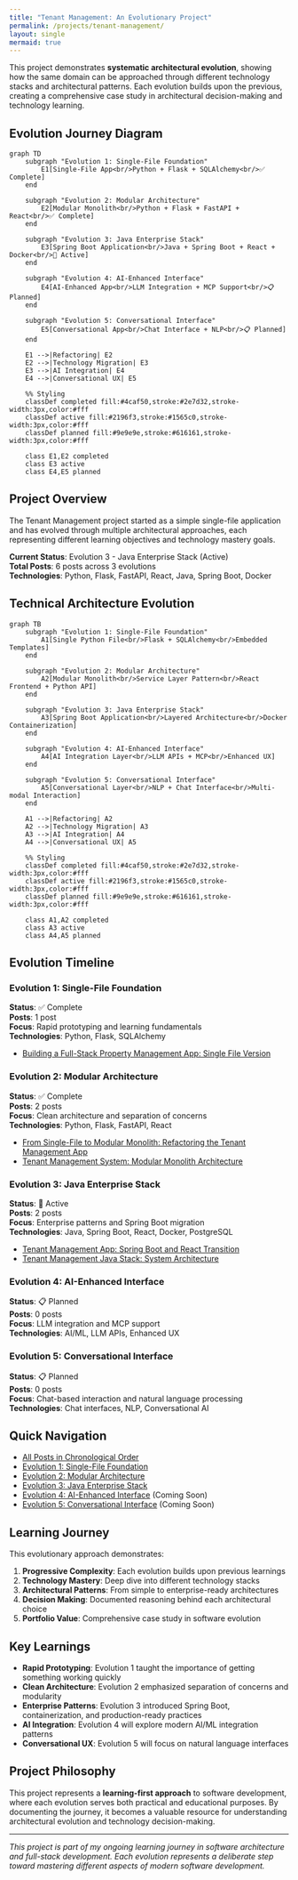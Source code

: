 ```yaml
---
title: "Tenant Management: An Evolutionary Project"
permalink: /projects/tenant-management/
layout: single
mermaid: true
---
```


This project demonstrates **systematic architectural evolution**, showing how the same domain can be approached through different technology stacks and architectural patterns. Each evolution builds upon the previous, creating a comprehensive case study in architectural decision-making and technology learning.

## Evolution Journey Diagram

```mermaid
graph TD
    subgraph "Evolution 1: Single-File Foundation"
        E1[Single-File App<br/>Python + Flask + SQLAlchemy<br/>✅ Complete]
    end
    
    subgraph "Evolution 2: Modular Architecture"
        E2[Modular Monolith<br/>Python + Flask + FastAPI + React<br/>✅ Complete]
    end
    
    subgraph "Evolution 3: Java Enterprise Stack"
        E3[Spring Boot Application<br/>Java + Spring Boot + React + Docker<br/>🔄 Active]
    end
    
    subgraph "Evolution 4: AI-Enhanced Interface"
        E4[AI-Enhanced App<br/>LLM Integration + MCP Support<br/>📋 Planned]
    end
    
    subgraph "Evolution 5: Conversational Interface"
        E5[Conversational App<br/>Chat Interface + NLP<br/>📋 Planned]
    end
    
    E1 -->|Refactoring| E2
    E2 -->|Technology Migration| E3
    E3 -->|AI Integration| E4
    E4 -->|Conversational UX| E5
    
    %% Styling
    classDef completed fill:#4caf50,stroke:#2e7d32,stroke-width:3px,color:#fff
    classDef active fill:#2196f3,stroke:#1565c0,stroke-width:3px,color:#fff
    classDef planned fill:#9e9e9e,stroke:#616161,stroke-width:3px,color:#fff
    
    class E1,E2 completed
    class E3 active
    class E4,E5 planned
```

## Project Overview

The Tenant Management project started as a simple single-file application and has evolved through multiple architectural approaches, each representing different learning objectives and technology mastery goals.

**Current Status**: Evolution 3 - Java Enterprise Stack (Active)  
**Total Posts**: 6 posts across 3 evolutions  
**Technologies**: Python, Flask, FastAPI, React, Java, Spring Boot, Docker

## Technical Architecture Evolution

```mermaid
graph TB
    subgraph "Evolution 1: Single-File Foundation"
        A1[Single Python File<br/>Flask + SQLAlchemy<br/>Embedded Templates]
    end
    
    subgraph "Evolution 2: Modular Architecture"
        A2[Modular Monolith<br/>Service Layer Pattern<br/>React Frontend + Python API]
    end
    
    subgraph "Evolution 3: Java Enterprise Stack"
        A3[Spring Boot Application<br/>Layered Architecture<br/>Docker Containerization]
    end
    
    subgraph "Evolution 4: AI-Enhanced Interface"
        A4[AI Integration Layer<br/>LLM APIs + MCP<br/>Enhanced UX]
    end
    
    subgraph "Evolution 5: Conversational Interface"
        A5[Conversational Layer<br/>NLP + Chat Interface<br/>Multi-modal Interaction]
    end
    
    A1 -->|Refactoring| A2
    A2 -->|Technology Migration| A3
    A3 -->|AI Integration| A4
    A4 -->|Conversational UX| A5
    
    %% Styling
    classDef completed fill:#4caf50,stroke:#2e7d32,stroke-width:3px,color:#fff
    classDef active fill:#2196f3,stroke:#1565c0,stroke-width:3px,color:#fff
    classDef planned fill:#9e9e9e,stroke:#616161,stroke-width:3px,color:#fff
    
    class A1,A2 completed
    class A3 active
    class A4,A5 planned
```

## Evolution Timeline

### Evolution 1: Single-File Foundation
**Status**: ✅ Complete  
**Posts**: 1 post  
**Focus**: Rapid prototyping and learning fundamentals  
**Technologies**: Python, Flask, SQLAlchemy

- [Building a Full-Stack Property Management App: Single File Version](/learning/full-stack-development/python/tenant-management-app-singlefile/)

### Evolution 2: Modular Architecture
**Status**: ✅ Complete  
**Posts**: 2 posts  
**Focus**: Clean architecture and separation of concerns  
**Technologies**: Python, Flask, FastAPI, React

- [From Single-File to Modular Monolith: Refactoring the Tenant Management App](/learning/architecture/refactoring/tenant-management-modular-monolith/)
- [Tenant Management System: Modular Monolith Architecture](/learning/architecture/system-design/tenant-management-system-architecture/)

### Evolution 3: Java Enterprise Stack
**Status**: 🔄 Active  
**Posts**: 2 posts  
**Focus**: Enterprise patterns and Spring Boot migration  
**Technologies**: Java, Spring Boot, React, Docker, PostgreSQL

- [Tenant Management App: Spring Boot and React Transition](/learning/development/java/tenant-management-java-transition/)
- [Tenant Management Java Stack: System Architecture](/learning/architecture/system-design/tenant-management-java-architecture/)

### Evolution 4: AI-Enhanced Interface
**Status**: 📋 Planned  
**Posts**: 0 posts  
**Focus**: LLM integration and MCP support  
**Technologies**: AI/ML, LLM APIs, Enhanced UX

### Evolution 5: Conversational Interface
**Status**: 📋 Planned  
**Posts**: 0 posts  
**Focus**: Chat-based interaction and natural language processing  
**Technologies**: Chat interfaces, NLP, Conversational AI

## Quick Navigation

- [All Posts in Chronological Order](/projects/tenant-management/posts/)
- [Evolution 1: Single-File Foundation](/projects/tenant-management/evolution-1/)
- [Evolution 2: Modular Architecture](/projects/tenant-management/evolution-2/)
- [Evolution 3: Java Enterprise Stack](/projects/tenant-management/evolution-3/)
- [Evolution 4: AI-Enhanced Interface](/projects/tenant-management/evolution-4/) (Coming Soon)
- [Evolution 5: Conversational Interface](/projects/tenant-management/evolution-5/) (Coming Soon)

## Learning Journey

This evolutionary approach demonstrates:

1. **Progressive Complexity**: Each evolution builds upon previous learnings
2. **Technology Mastery**: Deep dive into different technology stacks
3. **Architectural Patterns**: From simple to enterprise-ready architectures
4. **Decision Making**: Documented reasoning behind each architectural choice
5. **Portfolio Value**: Comprehensive case study in software evolution

## Key Learnings

- **Rapid Prototyping**: Evolution 1 taught the importance of getting something working quickly
- **Clean Architecture**: Evolution 2 emphasized separation of concerns and modularity
- **Enterprise Patterns**: Evolution 3 introduced Spring Boot, containerization, and production-ready practices
- **AI Integration**: Evolution 4 will explore modern AI/ML integration patterns
- **Conversational UX**: Evolution 5 will focus on natural language interfaces

## Project Philosophy

This project represents a **learning-first approach** to software development, where each evolution serves both practical and educational purposes. By documenting the journey, it becomes a valuable resource for understanding architectural evolution and technology decision-making.

---

*This project is part of my ongoing learning journey in software architecture and full-stack development. Each evolution represents a deliberate step toward mastering different aspects of modern software development.*
